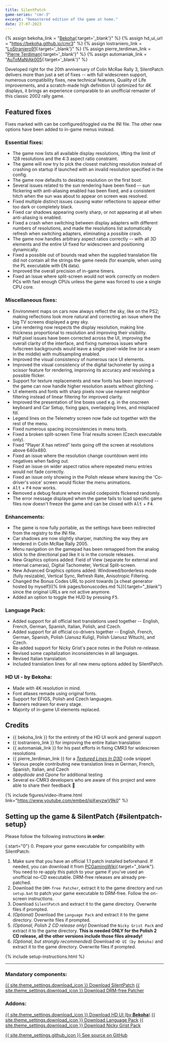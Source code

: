 ```yaml
---
title: SilentPatch
game-series: "cmr-3"
excerpt: "Remastered edition of the game at home."
date: 27-07-2023
---
```


{% assign bekoha_link = "[Bekoha](https://twitter.com/Bek0ha){:target='_blank'}" %}
{% assign hd_ui_url = "https://bekoha.github.io/cmr3" %}
{% assign lostraniero_link = "[LoStraniero91](https://www.youtube.com/@LoStraniero91){:target='_blank'}" %}
{% assign pierre_terdiman_link = "[Pierre Terdiman](http://www.codercorner.com/blog){:target='_blank'}" %}
{% assign automaniak_link = "[AuToMaNiAk005](https://www.youtube.com/@AuToMaNiAk005){:target='_blank'}" %}


Developed right for the 20th anniversary of Colin McRae Rally 3, SilentPatch delivers more than just a set of fixes -- with full widescreen support,
numerous compatibility fixes, new technical features, Quality of Life improvements, and a scratch-made high definition UI optimized for 4K displays,
it brings an experience comparable to an unofficial remaster of this classic 2002 rally game.

## Featured fixes

Fixes marked with <i class="fas fa-cog"></i> can be configured/toggled via the INI file. The other new options have been added to in-game menus instead.

### Essential fixes:
* The game now lists all available display resolutions, lifting the limit of 128 resolutions and the 4:3 aspect ratio constraint.
* The game will now try to pick the closest matching resolution instead of crashing on startup if launched with an invalid resolution specified in the config.
* The game now defaults to desktop resolution on the first boot.
* Several issues related to the sun rendering have been fixed -- sun flickering with anti-aliasing enabled has been fixed, and a consistent hitch when the sun was about to appear on screen was resolved.
* Fixed multiple distinct issues causing water reflections to appear either too dark or completely black.
* Fixed car shadows appearing overly sharp, or not appearing at all when anti-aliasing is enabled.
* Fixed a crash when switching between display adapters with different numbers of resolutions, and made the resolutions list automatically refresh when switching adapters, eliminating a possible crash.
* The game now handles arbitrary aspect ratios correctly -- with all 3D elements and the entire UI fixed for widescreen and positioning dynamically.
* Fixed a possible out of bounds read when the supplied translation file did not contain all the strings the game needs (for example, when using the PL executable with EN data).
* Improved the overall precision of in-game timers.
* Fixed an issue where split-screen would not work correctly on modern PCs with fast enough CPUs unless the game was forced to use a single CPU core.

### Miscellaneous fixes:
* <i class="fas fa-cog"></i> Environment maps on cars now always reflect the sky, like on the PS2; making reflections look more natural and correcting an issue where the big TV screens displayed a grey sky.
* Line rendering now respects the display resolution, making line thickness proportional to resolution and improving their visibility.
* Half pixel issues have been corrected across the UI, improving the overall clarity of the interface, and fixing numerous issues where fullscreen backgrounds would leave a single pixel-wide line (or a seam in the middle) with multisampling enabled.
* Improved the visual consistency of numerous race UI elements.
* Improved the visual consistency of the digital tachometer by using a scissor feature for rendering, improving its accuracy and resolving a possible flicker.
* Support for texture replacements and new fonts has been improved -- the game can now handle higher resolution assets without glitching.
* UI elements and fonts with sharp pixels now use nearest neighbor filtering instead of linear filtering for improved clarity.
* Improved the presentation of line boxes used e.g. in the onscreen keyboard and Car Setup, fixing gaps, overlapping lines, and misplaced fill.
* Legend lines on the Telemetry screen now fade out together with the rest of the menu.
* Fixed numerous spacing inconsistencies in menu texts.
* Fixed a broken split-screen Time Trial results screen (Czech executable only).
* Fixed "Player X has retired" texts going off the screen at resolutions above 640x480.
* Fixed an issue where the resolution change countdown went into negatives when fading out.
* Fixed an issue on wider aspect ratios where repeated menu entries would not fade correctly.
* Fixed an issue only showing in the Polish release where leaving the 'Co-driver's voice' screen would flicker the menu animations.
* <kbd>Alt</kbd> + <kbd>F4</kbd> now works.
* Removed a debug feature where invalid codepoints flickered randomly.
* The error message displayed when the game fails to load specific game files now doesn't freeze the game and can be closed with <kbd>Alt</kbd> + <kbd>F4</kbd>.

### Enhancements:
* The game is now fully portable, as the settings have been redirected from the registry to the INI file.
* <i class="fas fa-cog"></i> Car shadows are now slightly sharper, matching the way they are rendered in Colin McRae Rally 2005.
* <i class="fas fa-cog"></i> Menu navigation on the gamepad has been remapped from the analog stick to the directional pad like it is in the console releases.
* New Graphics options added: Field of View (separate for external and internal cameras), Digital Tachometer, Vertical Split-screen.
* New Advanced Graphics options added: Windowed/borderless mode (fully resizable), Vertical Sync, Refresh Rate, Anisotropic Filtering.
* Changed the Bonus Codes URL to point towards [a cheat generator hosted by myself]({% link pages/bonuscodes.md %}){:target="_blank"} since the original URLs are not active anymore.
* Added an option to toggle the HUD by pressing <kbd>F5</kbd>.

### Language Pack:
* Added support for all official text translations used together -- English, French, German, Spanish, Italian, Polish, and Czech.
* Added support for all official co-drivers together -- English, French, German, Spanish, Polish (Janusz Kulig), Polish (Janusz Wituch), and Czech.
* Re-added support for Nicky Grist's pace notes in the Polish re-release.
* Revised some capitalization inconsistencies in all languages.
* Revised Italian translation.
* Included translation lines for all new menu options added by SilentPatch.

### HD UI - by Bekoha:
* Made with 4K resolution in mind.
* Font atlases remade using original fonts.
* Support for EFIGS, Polish and Czech languages.
* Banners redrawn for every stage.
* Majority of in-game UI elements replaced.

## Credits
* {{ bekoha_link }} for the entirety of the HD UI work and general support
* {{ lostraniero_link }} for improving the entire Italian translation
* {{ automaniak_link }} for his past efforts in fixing CMR3 for widescreen resolutions
* {{ pierre_terdiman_link }} for a [*Textured Lines In D3D*](https://www.flipcode.com/archives/Textured_Lines_In_D3D.shtml) code snippet
* Various people contributing new translation lines in German, French, Spanish, Italian, and Czech
* *abbydiode* and *Cpone* for additional testing
* Several ex-CMR3 developers who are aware of this project and were able to share their feedback 🙂

{% include figures/video-iframe.html link="https://www.youtube.com/embed/ipXwyzwV9k0" %}

## Setting up the game & SilentPatch {#silentpatch-setup}
Please follow the following instructions **in order**:

{:start="0"}
0. Prepare your game executable for compatibility with SilentPatch:
   1. Make sure that you have an official 1.1 patch installed beforehand. If needed, you can download it from [PCGamingWiki](https://community.pcgamingwiki.com/files/file/2506-colin-mcrae-rally-3-patch/){:target="_blank"}. You need to re-apply this patch to your game if you've used an unofficial no-CD executable. DRM-free releases are already pre-patched.
   2. Download the `DRM-free Patcher`, extract it to the game directory and run `setup.bat` to patch your game executable to DRM-free. Follow the on-screen instructions.
1. Download `SilentPatch` and extract it to the game directory. Overwrite files if prompted.
2. _(Optional)_ Download the `Language Pack` and extract it to the game directory. Overwrite files if prompted.
3. _(Optional, Polish 2 CD release only)_ Download the `Nicky Grist Pack` and extract it to the game directory. **This is needed ONLY for the Polish 2 CD release, all the other versions
   include those files already!**
4. _(Optional, but strongly recommended)_ Download `HD UI (by Bekoha)` and extract it to the game directory. Overwrite files if prompted.

{% include setup-instructions.html %}

***

### Mandatory components:
<a href="https://github.com/CookiePLMonster/SilentPatchCMR3/releases/latest/download/SilentPatchCMR3.zip" class="button">{{ site.theme_settings.download_icon }} Download SilentPatch</a>
<a href="https://github.com/CookiePLMonster/SilentPatchCMR3/releases/latest/download/CMR3Patcher.zip" class="button">{{ site.theme_settings.download_icon }} Download DRM-free Patcher</a>

### Addons:
<a href="{{ hd_ui_url }}" class="button" target="_blank">{{ site.theme_settings.download_icon }} Download HD UI (by **Bekoha**)</a>
<a href="https://github.com/CookiePLMonster/SilentPatchCMR3/releases/latest/download/CMR3LanguagePack.zip" class="button">{{ site.theme_settings.download_icon }} Download Language Pack</a>
<a href="https://github.com/CookiePLMonster/SilentPatchCMR3/releases/latest/download/CMR3NickyGristPack.zip" class="button">{{ site.theme_settings.download_icon }} Download Nicky Grist Pack</a>

<a href="https://github.com/CookiePLMonster/SilentPatchCMR3" class="button github" target="_blank">{{ site.theme_settings.github_icon }} See source on GitHub</a>
